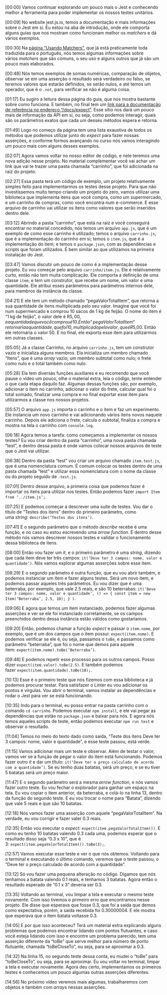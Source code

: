 [00:00] Vamos continuar explorando um pouco mais o Jest e conhecendo melhor a ferramenta para poder implementar os nossos testes unitários.

[00:09] No website jest.js.io, temos a documentação e mais informações sobre o Jest em si. Eu estou na aba de introdução, onde ele comporta alguns guias que nos mostram como funcionam melhor os _matchers_ e dá vários exemplos.

[00:30] Na [página “Usando Matchers”](https://jestjs.io/pt-BR/docs/using-matchers), que já está praticamente toda traduzida para o português, nós temos algumas informações sobre vários _matchers_ que são comuns, o seu uso e alguns outros que já são um pouco mais elaborados.

[00:48] Nós temos exemplos de somas numéricas, comparação de objetos, observar se em uma asserção o resultado será verdadeiro ou falso, se teremos valores que estarão definidos, se serão nulos, e até temos um operador, que é o `.not`, para verificar se não é alguma coisa.

[01:17] Eu sugiro a leitura dessa página do guia, que nos mostra bastante sobre como funciona. E também, no final tem um [link para a documentação de referência no endereço “/docs/expect”](https://jestjs.io/pt-BR/docs/expect). Esse sítio nos dará um pouco mais de informação da API em si, ou seja, como podemos interagir, quais são os parâmetros exatos que cada um desses métodos espera e retorna.

[01:49] Logo no começo da página tem uma lista exaustiva de todos os métodos que podemos utilizar junto do _expect_ para fazer nossas asserções, e conforme formos avançando no curso nós vamos interagindo um pouco mais com alguns desses exemplos.

[02:07] Agora vamos voltar no nosso editor de código, e nele teremos uma nova adição nesse projeto. No material complementar você vai achar um link que vai te trazer uma pasta chamada “carrinho”, que foi adicionada na raiz do projeto.

[02:27] Essa pasta terá um código de exemplo, um projeto relativamente simples feito para implementarmos os testes desse projeto. Para que não investíssemos muito tempo criando um projeto do zero, vamos utilizar uma biblioteca que implementa itens que você compra, como um supermercado, e um carrinho de compras, como você encontra num e-commerce. E esse arquivo de carrinho vai utilizar os itens como valores que serão inseridos dentro dele.

[03:12] Abrindo a pasta “carrinho”, que está na raiz e você conseguirá encontrar no material concedido, nós temos um arquivo `app.js`, que é um exemplo de como esse carrinho é utilizado; temos o arquivo `carrinho.js`, que é a implementação do carrinho em si; temos o `item.js`, que é a implementação do item; e temos o `package.json`, com as dependências e scripts que foram utilizados. É bem similar ao que utilizamos na primeira instalação do Jest.

[03:47] Vamos discutir um pouco de como é a implementação desse projeto. Eu vou começar pelo arquivo `carrinho/item.js`. Ele é relativamente curto, então não tem muita complicação. Ele comporta a definição de uma classe `item`, e tem um construtor, que recebe um nome, um valor e uma quantidade. Ele atribui esses parâmetros para parâmetros internos dele, para membros da instância da classe.

[04:21] E ele tem um método chamado “pegaValorTotalItem”, que retorna a sua quantidade de itens multiplicada pelo seu valor. Imagine que você foi num supermercado e comprou 10 sacos de 1 kg de feijão. O nome do item é “1 kg de feijão”, o valor dele é R$5,00, e a quantidade que você comprou é 10. Então “pegaValorTotalItem” retornaria a quantidade, que foi 10, multiplicado pelo valor, que é R$5,00. Então ele retornaria o valor 50. E no final, ele exporta esse item para utilizarmos em outras classes.

[05:05] Já a classe Carrinho, no arquivo `carrinho.js`, tem um construtor vazio e inicializa alguns membros. Ela inicializa um membro chamado “Itens”, que é uma _array_ vazio; um membro subtotal como nulo; o frete como nulo e o total também como nulo.

[05:28] Ela tem diversas funções auxiliares e eu recomendo que você pause o vídeo um pouco, olhe o material extra, leia o código, tente entender o que cada etapa daquilo faz. Algumas dessas funções são, por exemplo, adicionar o item no carrinho, adicionar o valor do frete, calcular qual foi o total somado, finalizar uma compra e no final exportar esse item para utilizarmos a classe nos nossos projetos.

[05:57] O arquivo `app.js` importa o carrinho e o item e faz um experimento. Ele instancia um novo carrinho e vai adicionando vários itens novos naquele carrinho. Depois ele adiciona o frete, calcula o subtotal, finaliza a compra e mostra na tela o carrinho com `console.log`.

[06:18] Agora temos a tarefa: como começamos a implementar os nossos testes? Eu vou criar dentro da pasta “carrinho”, uma nova pasta chamada “test”, e dentro dessa pasta é onde vamos colocar nossos arquivos de teste que o Jest vai utilizar.

[06:38] Dentro da pasta “test” vou criar um arquivo chamado `item.test.js`, que é uma nomenclatura comum. É comum colocar os testes dentro de uma pasta chamada “test” e utilizar essa nomenclatura com o nome da classe ou do projeto seguido de `.test.js`.

[07:01] Dentro desse arquivo, a primeira coisa que podemos fazer é importar os itens para utilizar nos testes. Então podemos fazer `import Item from ‘../item.js’;`.

[07:25] E podemos começar a descrever uma suíte de testes. Vou dar o título de “Testes dos itens” dentro do primeiro parâmetro, como uma _string_: `describe(‘Testes dos itens’)`.

[07:41] E o segundo parâmetro que o método _describe_ recebe é uma função, e no caso eu estou escrevendo uma _arrow function_. E dentro desse método nós vamos descrever nossos testes e validar o funcionamento dessa biblioteca de itens.

[08:00] Então vou fazer um _it_, e o primeiro parâmetro é uma _string_, dizendo que cada item deve ter três campos: `it(‘Deve ter 3 campos: nome, valor e quantidade’)`. Nós vamos explorar algumas asserções sobre esse item.

[08:29] E o segundo parâmetro é outra função, que eu vou abrir também, e podemos instanciar um item e fazer alguns testes. Será um novo item, e podemos passar aqueles três parâmetros. Eu vou dizer que é uma beterraba, por exemplo, que vale 2.5 reais, e são 10 beterrabas: `it(‘Deve ter 3 campos: nome, valor e quantidade’, () => { const item = new Item(‘Beterraba’, 2.5, 10); } )`.

[09:06] E agora que temos um item instanciado, podemos fazer algumas asserções e ver se ele foi instanciado corretamente, se os campos preenchidos dentro dessa instância estão válidos como gostaríamos.

[09:20] Então, podemos chamar a função _expect_ e passar o `item.nome`, por exemplo, que é um dos campos que o item possui: `expect(item.nome)`. E podemos verificar se ele é, ou seja, passamos o `toBe`, e passamos como parâmetro “beterraba”, que foi o nome que demos para aquele item: `expect(item.nome).toBe(‘Beterraba’)`.

[09:48] E podemos repetir esse processo para os outros campos. Posso dizer `expect(item.valor).toBe(2.5)`. E também podemos fazer `expect(item.quantidade).toBe(10);`.

[10:13] Esse é o primeiro teste que nós fizemos com essa biblioteca e já podemos procurar testar. Para satisfazer o Linter eu vou adicionar os pontos e vírgulas. Vou abrir o terminal, vamos instalar as dependências e rodar o Jest para ver se está funcionando.

[10:35] Indo para o terminal, eu posso entrar na pasta carrinho com o comando `cd carrinho`. Podemos executar `npm install`, e ele vai pegar as dependências que estão no `package.json` e baixar para nós. E agora nós temos aqueles scripts de teste, então podemos executar `npm run test` e observar o resultado.

[11:04] Temos no meio do texto dado como saída, “Teste dos itens Deve ter 3 campos: nome, valor e quantidade”, e esse teste passou, está verde.

[11:15] Vamos adicionar mais um teste e observar. Além de testar o valor, vamos ver se a função de pegar o valor do item está funcionando. Podemos fazer outro _it_ e dar um título: `it(‘Deve ter o preço calculado de acordo com a quantidade’)`. Se eu tenho duas batatas, será um preço, e se eu tiver 5 batatas será um preço maior.

[11:47] E o segundo parâmetro será a mesma _arrow function_, e nós vamos fazer outro teste. Eu vou fechar o explorador para ganhar um espaço na tela. Eu vou copiar o item anterior, da beterraba, e colá-lo na linha 13, dentro da função do segundo teste. E eu vou trocar o nome para “Batata”, dizendo que vale 5 reais e que são 10 batatas.

[12:18] Nós vamos fazer uma asserção com aquele “pegaValorTotalItem”. Na verdade, eu vou corrigir e fazer valer 0.3 reais.

[12:35] Então vou executar o _expect_: `expect(item.pegaValorTotalItem())`. E como eu tenho 10 batatas valendo 0.3 cada uma, podemos esperar que o resultado disso seja “0.3 x 10”, que é 3: `expect(item.pegaValorTotalItem()).toBe(3);`.

[12:57] Vamos executar esse teste e ver o que nós obtemos. Voltando para o terminal e executando o último comando, veremos que o teste passou, o “Deve ter o preço calculado de acordo com a quantidade”.

[13:12] Só vou fazer uma pequena alteração no código. Digamos que nós tenhamos a batata valendo 0.1 reais, e tenhamos 3 batatas. Agora então o resultado esperado de “0.1 x 3” deveria ser 0.3.

[13:35] Voltando ao terminal, vou limpar a tela e executar o mesmo teste novamente. Com isso tivemos o primeiro erro que encontramos nesse projeto. Ele disse que esperava que fosse 0.3, que foi a saída que demos como expectativa, porém, a saída recebida foi 0.30000004. E ele mostra que esperava que o item batata voltasse 0.3.

[14:05] E por que isso aconteceu? Terá um material extra explicando alguns problemas que podemos encontrar lidando com pontos flutuantes, e caso você esteja lidando com isso e encontre um problema parecido, tem uma asserção diferente da “toBe” que serve melhor para número de ponto flutuante, chamada “toBeCloseTo”, ou seja, para se aproximar a 0.3.

[14:32] Na linha 15, no segundo teste dessa conta, eu mudei o “toBe” para “toBeCloseTo”, ou seja, para se aproximar. Eu vou voltar no terminal, limpar a tela e executar novamente. Agora deu certo, implementamos os primeiros testes e conhecemos um pouco algumas outras asserções diferentes.

[14:56] No próximo vídeo veremos mais algumas, trabalharemos com objetos e também com _arrays_ nessas asserções.